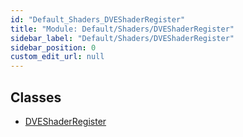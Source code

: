 ```yaml
---
id: "Default_Shaders_DVEShaderRegister"
title: "Module: Default/Shaders/DVEShaderRegister"
sidebar_label: "Default/Shaders/DVEShaderRegister"
sidebar_position: 0
custom_edit_url: null
---
```


## Classes

- [DVEShaderRegister](../classes/Default_Shaders_DVEShaderRegister.DVEShaderRegister.md)
